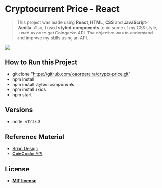 # Cryptocurrent Price - React

> This project was made using **React**, **HTML**, **CSS** and **JavaScript-Vanilla**. Also, I used **styled-components** to do some of my CSS style, I used axios to get Coingecko API. The objective was to understand and improve my skills using an API.

![](crypto-price.gif)

## How to Run this Project

- git clone "https://github.com/joaorpereira/crypto-price.git"
- npm install
- npm install styled-components
- npm install axios
- npm start

## Versions

- node: v12.18.3

## Reference Material

- <a href="https://www.youtube.com/watch?v=9ohK7CapmIs&t=1971s" target="_blank">Brian Design</a>
- <a href="https://www.youtube.com/watch?v=YaioUnMw0mo" target="_blank">CoinGecko API</a>

## License

- **[MIT license](http://opensource.org/licenses/mit-license.php)**
